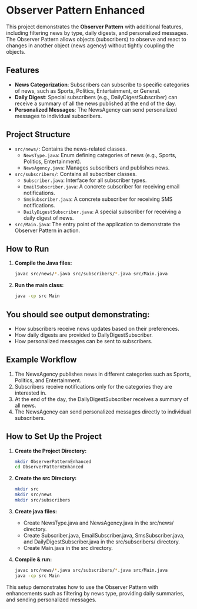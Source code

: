 # Observer Pattern Enhanced

This project demonstrates the **Observer Pattern** with additional features, including filtering news by type, daily digests, and personalized messages. The Observer Pattern allows objects (subscribers) to observe and react to changes in another object (news agency) without tightly coupling the objects.

## Features

- **News Categorization**: Subscribers can subscribe to specific categories of news, such as Sports, Politics, Entertainment, or General.
- **Daily Digest**: Special subscribers (e.g., DailyDigestSubscriber) can receive a summary of all the news published at the end of the day.
- **Personalized Messages**: The NewsAgency can send personalized messages to individual subscribers.

## Project Structure

- `src/news/`: Contains the news-related classes.
  - `NewsType.java`: Enum defining categories of news (e.g., Sports, Politics, Entertainment).
  - `NewsAgency.java`: Manages subscribers and publishes news.
- `src/subscribers/`: Contains all subscriber classes.
  - `Subscriber.java`: Interface for all subscriber types.
  - `EmailSubscriber.java`: A concrete subscriber for receiving email notifications.
  - `SmsSubscriber.java`: A concrete subscriber for receiving SMS notifications.
  - `DailyDigestSubscriber.java`: A special subscriber for receiving a daily digest of news.
- `src/Main.java`: The entry point of the application to demonstrate the Observer Pattern in action.

## How to Run

1. **Compile the Java files:**

   ```bash
   javac src/news/*.java src/subscribers/*.java src/Main.java

   ```

2. **Run the main class:**
   ```bash
   java -cp src Main
   ```

## You should see output demonstrating:

- How subscribers receive news updates based on their preferences.
- How daily digests are provided to DailyDigestSubscriber.
- How personalized messages can be sent to subscribers.

## Example Workflow

1.  The NewsAgency publishes news in different categories such as Sports, Politics, and Entertainment.
2.  Subscribers receive notifications only for the categories they are interested in.
3.  At the end of the day, the DailyDigestSubscriber receives a summary of all news.
4.  The NewsAgency can send personalized messages directly to individual subscribers.

## How to Set Up the Project

1. **Create the Project Directory:**

   ```bash
   mkdir ObserverPatternEnhanced
   cd ObserverPatternEnhanced

   ```

2. **Create the src Directory:**

   ```bash
   mkdir src
   mkdir src/news
   mkdir src/subscribers

   ```

3. **Create java files:**

   - Create NewsType.java and NewsAgency.java in the src/news/ directory.
   - Create Subscriber.java, EmailSubscriber.java, SmsSubscriber.java, and DailyDigestSubscriber.java in the src/subscribers/ directory.
   - Create Main.java in the src directory.

4. **Compile & run:**

   ```bash
   javac src/news/*.java src/subscribers/*.java src/Main.java
   java -cp src Main
   ```

This setup demonstrates how to use the Observer Pattern with enhancements such as filtering by news type, providing daily summaries, and sending personalized messages.
